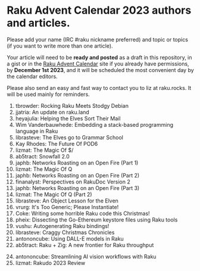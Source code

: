# Raku Advent Calendar 2023 authors and articles.

Please add your name (IRC #raku nickname preferred) and topic or
topics (if you want to write more than one article).

Your article will need to be **ready and posted** as a draft in 
this repository, in a gist or in the 
[Raku Advent Calendar](https://raku-advent.blog) site if you 
already have permissions, by 
**December 1st 2023**,
and it will be scheduled the most convenient day by the calendar
editors.

Please also send an easy and fast way to contact you to liz at raku.rocks. It will be used mainly for
reminders.

1. tbrowder: Rocking Raku Meets Stodgy Debian
2. jjatria: An update on raku.land
3. heyajulia: Helping the Elves Sort Their Mail
4. Wim Vanderbauwhede: Embedding a stack-based programming language in Raku
5. librasteve: The Elves go to Grammar School
6. Kay Rhodes: The Future Of POD6
7. lizmat: The Magic Of $/
8. ab5tract: Snowfall 2.0
9. japhb: Networks Roasting on an Open Fire (Part 1)
10. lizmat: The Magic Of Q
11. japhb: Networks Roasting on an Open Fire (Part 2)
12. finanalyst: Perspectives on RakuDoc Version 2
13. japhb: Networks Roasting on an Open Fire (Part 3)
14. lizmat: The Magic Of Q (Part 2)
15. librasteve: An Object Lesson for the Elven
16. vrurg: It's Too Generic; Please Instantiate!
17. Coke: Writing some horrible Raku code this Christmas!
18. pheix: Dissecting the Go-Ethereum keystore files using Raku tools
19. vushu: Autogenerating Raku bindings!
20. librasteve: Craggy Christmas Chronicles
21. antononcube: Using DALL-E models in Raku
22. ab5tract: Raku + Zig: A new frontier for Raku throughput
<!-- insert here -->
24. antononcube: Streamlining AI vision workflows with Raku
25. lizmat: Rakudo 2023 Review
